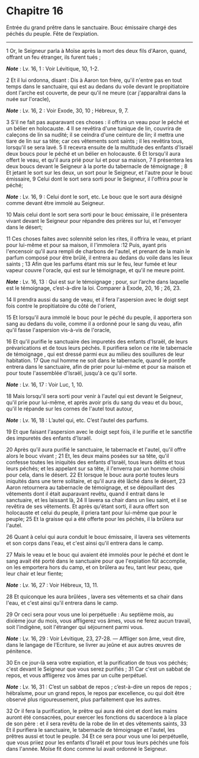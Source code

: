 # Chapitre 16

Entrée du grand prêtre dans le sanctuaire.
Bouc émissaire chargé des péchés du peuple.
Fête de l’expiation.

***

1 Or, le Seigneur parla à Moïse après la mort des deux fils d'Aaron, quand, offrant un feu étranger, ils furent tués ;

***Note*** :  Lv. 16, 1 : Voir Lévitique, 10, 1-2.

2 Et il lui ordonna, disant : Dis à Aaron ton frère, qu'il n'entre pas en tout temps dans le sanctuaire, qui est au dedans du voile devant le propitiatoire dont l'arche est couverte, de peur qu'il ne meure (car j'apparaîtrai dans la nuée sur l'oracle),

***Note*** :  Lv. 16, 2 : Voir Exode, 30, 10 ; Hébreux, 9, 7.


3 S'il ne fait pas auparavant ces choses : il offrira un veau pour le péché et un bélier en holocauste. 4 Il se revêtira d'une tunique de lin, couvrira de caleçons de lin sa nudité; il se ceindra d'une ceinture de lin; il mettra une tiare de lin sur sa tête; car ces vêtements sont saints ; il les revêtira tous, lorsqu'il se sera lavé. 5 Il recevra ensuite de la multitude des enfants d'Israël deux boucs pour le péché et un bélier en holocauste. 6 Et lorsqu'il aura offert le veau, et qu'il aura prié pour lui et pour sa maison, 7 Il présentera les deux boucs devant le Seigneur à la porte du tabernacle de témoignage ; 8 Et jetant le sort sur les deux, un sort pour le Seigneur, et l'autre pour le bouc émissaire, 9 Celui dont le sort sera sorti pour le Seigneur, il l'offrira pour le péché;

***Note*** :  Lv. 16, 9 : Celui dont le sort, etc. Le bouc que le sort aura désigné comme devant être immolé au Seigneur.

10 Mais celui dont le sort sera sorti pour le bouc émissaire, il le présentera vivant devant le Seigneur pour répandre des prières sur lui, et l'envoyer dans le désert;


11 Ces choses faites avec solennité selon les rites, il offrira le veau, et priant pour lui-même et pour sa maison, il l'immolera :12 Puis, ayant pris l'encensoir qu'il aura rempli de charbons de l'autel, et prenant de la main le parfum composé pour être brûlé, il entrera au dedans du voile dans les lieux saints ; 13 Afin que les parfums étant mis sur le feu, leur fumée et leur vapeur couvre l'oracle, qui est sur le témoignage, et qu'il ne meure point.

***Note*** :  Lv. 16, 13 : Qui est sur le témoignage ; pour, sur l’arche dans laquelle est le témoignage, c’est-à-dire la loi. Comparer à Exode, 20, 16 ; 26, 23.

14 Il prendra aussi du sang de veau, et il fera l'aspersion avec le doigt sept fois contre le propitiatoire du côté de l'orient,


15 Et lorsqu'il aura immolé le bouc pour le péché du peuple, il apportera son sang au dedans du voile, comme il a ordonné pour le sang du veau, afin qu'il fasse l'aspersion vis-à-vis de l'oracle,


16 Et qu'il purifie le sanctuaire des impuretés des enfants d'Israël, de leurs prévarications et de tous leurs péchés. Il purifiera selon ce rite le tabernacle de témoignage , qui est dressé parmi eux au milieu des souillures de leur habitation. 17 Que nul homme ne soit dans le tabernacle, quand le pontife entrera dans le sanctuaire, afin de prier pour lui-même et pour sa maison et pour toute l'assemblée d'Israël, jusqu'à ce qu'il sorte.

***Note*** :  Lv. 16, 17 : Voir Luc, 1, 10.

18 Mais lorsqu'il sera sorti pour venir à l'autel qui est devant le Seigneur, qu'il prie pour lui-même, et après avoir pris du sang du veau et du bouc, qu'il le répande sur les cornes de l'autel tout autour,

***Note*** :  Lv. 16, 18 : L’autel qui, etc. C’est l’autel des parfums.

19 Et que faisant l'aspersion avec le doigt sept fois, il le purifie et le sanctifie des impuretés des enfants d'Israël.


20 Après qu'il aura purifié le sanctuaire, le tabernacle et l'autel, qu'il offre alors le bouc vivant ; 21 Et, les deux mains posées sur sa tête, qu'il confesse toutes les iniquités des enfants d'Israël, tous leurs délits et tous leurs péchés; et les appelant sur sa tête, il l'enverra par un homme choisi pour cela, dans le désert. 22 Et lorsque le bouc aura porté toutes leurs iniquités dans une terre solitaire, et qu'il aura été lâché dans le désert, 23 Aaron retournera au tabernacle de témoignage, et se dépouillant des vêtements dont il était auparavant revêtu, quand il entrait dans le sanctuaire, et les laissant là, 24 Il lavera sa chair dans un lieu saint, et il se revêtira de ses vêtements. Et après qu'étant sorti, il aura offert son holocauste et celui du peuple, il priera tant pour lui-même que pour le peuple; 25 Et la graisse qui a été offerte pour les péchés, il la brûlera sur l'autel.


26 Quant à celui qui aura conduit le bouc émissaire, il lavera ses vêtements et son corps dans l'eau, et c'est ainsi qu'il entrera dans le camp.


27 Mais le veau et le bouc qui avaient été immolés pour le péché et dont le sang avait été porté dans le sanctuaire pour que l'expiation fût accomplie, on les emportera hors du camp, et on brûlera au feu, tant leur peau, que leur chair et leur fiente;

***Note*** :  Lv. 16, 27 : Voir Hébreux, 13, 11.

28 Et quiconque les aura brûlées , lavera ses vêtements et sa chair dans l'eau, et c'est ainsi qu'il entrera dans le camp.


29 Or ceci sera pour vous une loi perpétuelle : Au septième mois, au dixième jour du mois, vous affligerez vos âmes, vous ne ferez aucun travail, soit l'indigène, soit l'étranger qui séjournent parmi vous.

***Note*** :  Lv. 16, 29 : Voir Lévitique, 23, 27-28. ― Affliger son âme, veut dire, dans le langage de l’Ecriture, se livrer au jeûne et aux autres œuvres de pénitence.

30 En ce jour-là sera votre expiation, et la purification de tous vos péchés; c'est devant le Seigneur que vous serez purifiés ; 31 Car c'est un sabbat de repos, et vous affligerez vos âmes par un culte perpétuel.

***Note*** :  Lv. 16, 31 : C’est un sabbat de repos ; c’est-à-dire un repos de repos ; hébraïsme, pour un grand repos, le repos par excellence, ou qui doit être observé plus rigoureusement, plus parfaitement que les autres.


32 Or il fera la purification, le prêtre qui aura été oint et dont les mains auront été consacrées, pour exercer les fonctions du sacerdoce à la place de son père : et il sera revêtu de la robe de lin et des vêtements saints, 33 Et il purifiera le sanctuaire, le tabernacle de témoignage et l'autel, les prêtres aussi et tout le peuple. 34 Et ce sera pour vous une loi perpétuelle, que vous priiez pour les enfants d'Israël et pour tous leurs péchés une fois dans l'année. Moïse fit donc comme lui avait ordonné le Seigneur.

